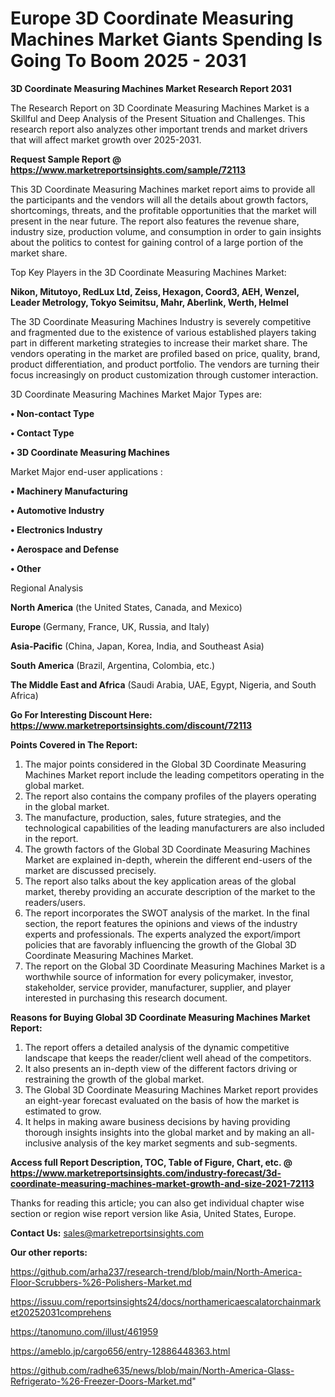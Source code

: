  # Europe 3D Coordinate Measuring Machines Market Giants Spending Is Going To Boom 2025 - 2031

<strong>3D Coordinate Measuring Machines Market Research Report 2031</strong>

The Research Report on 3D Coordinate Measuring Machines Market is a Skillful and Deep Analysis of the Present Situation and Challenges. This research report also analyzes other important trends and market drivers that will affect market growth over 2025-2031.

<strong>Request Sample Report @ <a href=https://www.marketreportsinsights.com/sample/72113>https://www.marketreportsinsights.com/sample/72113</a></strong>

This 3D Coordinate Measuring Machines market report aims to provide all the participants and the vendors will all the details about growth factors, shortcomings, threats, and the profitable opportunities that the market will present in the near future. The report also features the revenue share, industry size, production volume, and consumption in order to gain insights about the politics to contest for gaining control of a large portion of the market share.

Top Key Players in the 3D Coordinate Measuring Machines Market:

<strong>Nikon, Mitutoyo, RedLux Ltd, Zeiss, Hexagon, Coord3, AEH, Wenzel, Leader Metrology, Tokyo Seimitsu, Mahr, Aberlink, Werth, Helmel</strong>

The 3D Coordinate Measuring Machines Industry is severely competitive and fragmented due to the existence of various established players taking part in different marketing strategies to increase their market share. The vendors operating in the market are profiled based on price, quality, brand, product differentiation, and product portfolio. The vendors are turning their focus increasingly on product customization through customer interaction.

3D Coordinate Measuring Machines Market Major Types are:

<strong>• Non-contact Type

• Contact Type

• 3D Coordinate Measuring Machines</strong>

Market Major end-user applications :

<strong>• Machinery Manufacturing

• Automotive Industry

• Electronics Industry

• Aerospace and Defense

• Other</strong>

Regional Analysis

</u><strong><b>North America</b></strong> (the United States, Canada, and Mexico)

<strong><b>Europe </b></strong>(Germany, France, UK, Russia, and Italy)

<strong><b>Asia-Pacific</b></strong> (China, Japan, Korea, India, and Southeast Asia)

<strong><b>South America</b></strong> (Brazil, Argentina, Colombia, etc.)

<strong><b>The Middle East and Africa</b></strong> (Saudi Arabia, UAE, Egypt, Nigeria, and South Africa)

<strong>Go For Interesting Discount Here: <a href=https://www.marketreportsinsights.com/discount/72113>https://www.marketreportsinsights.com/discount/72113</a></strong>

<strong>Points Covered in The Report:</strong>
<ol>
  <li>The major points considered in the Global 3D Coordinate Measuring Machines Market report include the leading competitors operating in the global market.</li>
  <li>The report also contains the company profiles of the players operating in the global market.</li>
  <li>The manufacture, production, sales, future strategies, and the technological capabilities of the leading manufacturers are also included in the report.</li>
  <li>The growth factors of the Global 3D Coordinate Measuring Machines Market are explained in-depth, wherein the different end-users of the market are discussed precisely.</li>
  <li>The report also talks about the key application areas of the global market, thereby providing an accurate description of the market to the readers/users.</li>
  <li>The report incorporates the SWOT analysis of the market. In the final section, the report features the opinions and views of the industry experts and professionals. The experts analyzed the export/import policies that are favorably influencing the growth of the Global 3D Coordinate Measuring Machines Market.</li>
  <li>The report on the Global 3D Coordinate Measuring Machines Market is a worthwhile source of information for every policymaker, investor, stakeholder, service provider, manufacturer, supplier, and player interested in purchasing this research document.</li>
</ol>
<strong>Reasons for Buying Global 3D Coordinate Measuring Machines Market Report:</strong>

<ol>
  <li>The report offers a detailed analysis of the dynamic competitive landscape that keeps the reader/client well ahead of the competitors.</li>
  <li>It also presents an in-depth view of the different factors driving or restraining the growth of the global market.</li>
  <li>The Global 3D Coordinate Measuring Machines Market report provides an eight-year forecast evaluated on the basis of how the market is estimated to grow.</li>
  <li>It helps in making aware business decisions by having providing thorough insights insights into the global market and by making an all-inclusive analysis of the key market segments and sub-segments.</li>
</ol>
<strong>Access full Report Description, TOC, Table of Figure, Chart, etc. @ <a href=https://www.marketreportsinsights.com/industry-forecast/3d-coordinate-measuring-machines-market-growth-and-size-2021-72113>https://www.marketreportsinsights.com/industry-forecast/3d-coordinate-measuring-machines-market-growth-and-size-2021-72113</a></strong>


Thanks for reading this article; you can also get individual chapter wise section or region wise report version like Asia, United States, Europe.

<strong>Contact Us:</strong>
sales@marketreportsinsights.com

<strong>Our other reports:</strong>

<a href=https://github.com/arha237/research-trend/blob/main/North-America-Floor-Scrubbers-%26-Polishers-Market.md>https://github.com/arha237/research-trend/blob/main/North-America-Floor-Scrubbers-%26-Polishers-Market.md</a>

<a href=https://issuu.com/reportsinsights24/docs/northamericaescalatorchainmarket20252031comprehens>https://issuu.com/reportsinsights24/docs/northamericaescalatorchainmarket20252031comprehens</a>

<a href=https://tanomuno.com/illust/461959>https://tanomuno.com/illust/461959</a>

<a href=https://ameblo.jp/cargo656/entry-12886448363.html>https://ameblo.jp/cargo656/entry-12886448363.html</a>

<a href=https://github.com/radhe635/news/blob/main/North-America-Glass-Refrigerato-%26-Freezer-Doors-Market.md>https://github.com/radhe635/news/blob/main/North-America-Glass-Refrigerato-%26-Freezer-Doors-Market.md</a>"

